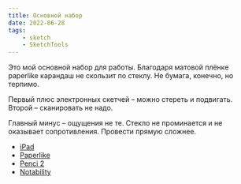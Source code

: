 ```yaml
---
title: Основной набор
date: 2022-06-28
tags:
    - sketch
    - SketchTools
---
```


Это мой основной набор для работы. Благодаря матовой плёнке paperlike карандаш не скользит по стеклу. Не бумага, конечно, но терпимо.

Первый плюс электронных скетчей – можно стереть и подвигать. Второй – сканировать не надо.

Главный минуc – ощущения не те. Стекло не проминается и не оказывает сопротивления. Провести прямую сложнее.

- [iPad](https://www.apple.com/ipad/)
- [Paperlike](https://paperlike.com/)
- [Penci 2](https://www.apple.com/apple-pencil/)
- [Notability](https://notability.com/)
